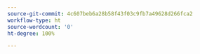 ```yaml
---
source-git-commit: 4c607beb6a28b58f43f03c9fb7a49628d266fca2
workflow-type: ht
source-wordcount: '0'
ht-degree: 100%

---
```

